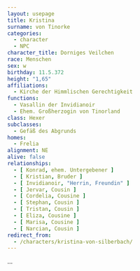 ```yaml
---
layout: usepage
title: Kristina
surname: von Tinorke
categories:
  - character
  - NPC
character_title: Dorniges Veilchen
race: Menschen
sex: w
birthday: 11.5.372
height: "1,65"
affiliations:
  - Kirche der Himmlischen Gerechtigkeit
functions:
  - Vasallin der Invidianoir 
  - Ehem. Großherzogin von Tinorland
class: Hexer
subclasses:
  - Gefäß des Abgrunds
homes:
  - Frelia
alignment: NE
alive: false
relationships:
  - [ Konrad, ehem. Untergebener ]
  - [ Kristian, Bruder ]
  - [ Invidianoir, "Herrin, Freundin" ]
  - [ Jervar, Cousin ]
  - [ Cordelia, Cousine ]
  - [ Stephan, Cousin ]
  - [ Tristan, Cousin ]
  - [ Eliza, Cousine ]
  - [ Marisa, Cousine ]
  - [ Narcian, Cousin ]
redirect_from:
  - /characters/kristina-von-silberbach/
---
```


...
